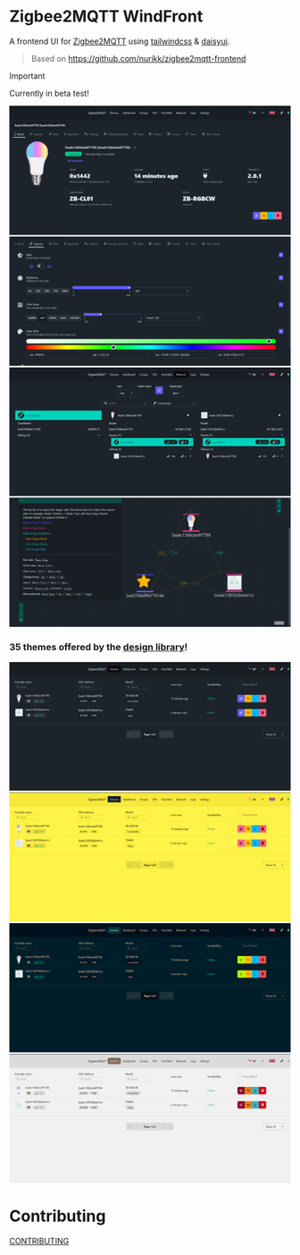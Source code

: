 # Zigbee2MQTT WindFront

A frontend UI for [Zigbee2MQTT](https://github.com/Koenkk/zigbee2mqtt) using [tailwindcss](https://tailwindcss.com/) & [daisyui](https://daisyui.com).

> Based on https://github.com/nurikk/zigbee2mqtt-frontend

> [!IMPORTANT]
> Currently in beta test!

![device-info](./screenshots/device-info.png)
![device-exposes](./screenshots/device-exposes.png)
![network-data](./screenshots/network-data.png)
![network-map](./screenshots/network-map.png)

### 35 themes offered by the [design library](https://daisyui.com/docs/themes/#list-of-themes)!

![devices-t1](./screenshots/devices-t1.png)
![devices-t2](./screenshots/devices-t2.png)
![devices-t3](./screenshots/devices-t3.png)
![devices-t4](./screenshots/devices-t4.png)

# Contributing

[CONTRIBUTING](./CONTRIBUTING.md)
